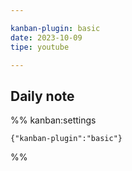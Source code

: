 ```yaml
---

kanban-plugin: basic
date: 2023-10-09
tipe: youtube

---
```


## Daily note





%% kanban:settings
```
{"kanban-plugin":"basic"}
```
%%